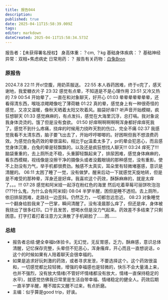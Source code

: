 ```yaml
---
title: 报告044
description: 
published: true
date: 2025-04-11T15:58:39.009Z
tags: 
editor: markdown
dateCreated: 2025-04-11T15:58:34.573Z
---
```


报告者：【未获得署名授权】
身高体重：？cm, ？kg
基础身体疾病：？
基础神经异常：双相+焦虑病史
日常用药：？
报告有关药物：[白兔Bron](/%E7%99%BD%E5%85%94Bron/)

### 原报告
2024.7.8
22:11 开o!空腹，用奶茶服送。
22:55 本人吞药困难，终于o完了，感天谢地，我爱糖衣片子
23:32 感觉有点晕，不知道是不是心理作用
23:51 又冷又热的
7.9 00:54 开始晕了，一直在和对象聊天，好开心
01:03 晕晕晕晕晕晕晕，还看得清东西，喉咙凉飕飕像吃了薄荷糖
01:22 真的晕，感觉身上有一种很奇怪的感觉，又凉又温暖，像秋天晒着太阳又吹着风。脑袋好痒(?
听声音开始模糊，疯狂想聊天
01:33 感觉麻麻的，有点发抖，感觉在大海里沉浮，总打嗝。我对象说我身体烫烫的。饿了但是没有食欲。
01:50 好痒啊啊啊啊啊浑身都好痒痒死我了。感觉不到什么疼痛，挠痒的时候用力挠昨天割的伤口，完全不痛
02:37 我感觉我看不太清东西，脑子要飞出去了，开始哼哼唧唧的。好困啊但我不想浪费药效。为感觉白兔药效的晕很温和，相比于[pr](/PR80/)温柔太多了，pr的晕会犯恶心，而且感觉身体沉重，白兔的晕是轻飘飘的。以及还是疯狂想找人聊天!!!
03:24 痒死了!!!脑袋重重的，去上厕所走不稳，头重脚轻飘起来了，排尿困难，感觉身体麻麻的，看东西模糊，视线像是没擦干净的摄像头或者没戴眼镜的那种感觉，没有重影。使不上劲没有力气，举手机都很费劲。触感不太真实，耳朵里有轻微堵塞感，意识是清醒的。
06:11 太困了睡了一觉，没有做梦。醒来后动一下就感觉天旋地转，但是是不难受的那种晕，浑身还是好痒。我喜欢这个药效，酥酥麻麻的，就是太痒了。。。!!!
07:28 感觉和阿米娅一起浮在粉红色的海里 然后吃着草莓可丽饼吹泡泡(???什么鬼，为什么会有阿米娅)
08:04 半梦半醒，困但是睡不透彻。去上厕所，依旧排尿困难，走路往一边歪斜。仍然乏力，一切都忽远忽近。
08:23 对象睡觉一个翻身给脸我来了一巴掌，瞬间清醒了。没有凌晨那么痒了，但还是痒，身体被我挠出了很多红印。口干且发苦，想喝水但是没力气起来。药效差不多结束了只剩困意。打字打着打着注意力又涣散了手机砸脸了……困......

### 总结
- 报告者总结:健全幸福b体验卡。无幻觉，无反胃感，乏力，酥麻感，意识总体清醒，记忆保存完整，头晕但不犯恶心，浑身瘙痒，开心而且一直想说话，o这个的时候如果有人陪着聊天会很幸福的。
- 如果是追求好玩刺激的药效，或者寻求发泄，不要选择这个。这个药效很温和，一切感觉都比较轻微，增强的幸福感也是轻微的，快乐不会大量涌上来，也并不强烈，没有放大情绪(不管好坏情绪都没有放大，情绪一直保持稳定的水平)，就感觉仿佛我日常里是生活自带幸福、情绪稳定的健全人。药效后期一直半梦半醒，睡不踏实又醒不过来，有点折磨。
- 主编：似乎算是good trip，好诶。
